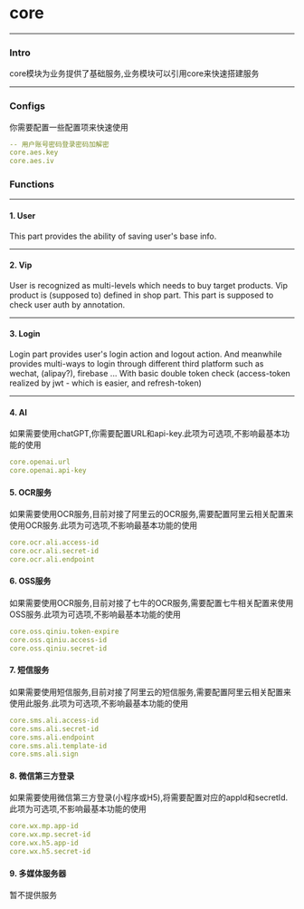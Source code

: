 # core

---

### Intro
core模块为业务提供了基础服务,业务模块可以引用core来快速搭建服务

---

### Configs

你需要配置一些配置项来快速使用
```yaml
-- 用户账号密码登录密码加解密
core.aes.key
core.aes.iv
```


### Functions

---

#### 1. User

This part provides the ability of saving user's base info. 

---

#### 2. Vip

User is recognized as multi-levels which needs to buy target products. 
Vip product is (supposed to) defined in shop part. 
This part is supposed to check user auth by annotation.

---

#### 3. Login

Login part provides user's login action and logout action. And meanwhile provides multi-ways to login through different third platform such as wechat, (alipay?), firebase ...
With basic double token check (access-token realized by jwt - which is easier, and refresh-token)

---

#### 4. AI

如果需要使用chatGPT,你需要配置URL和api-key.此项为可选项,不影响最基本功能的使用
```yaml
core.openai.url
core.openai.api-key
```

#### 5. OCR服务

如果需要使用OCR服务,目前对接了阿里云的OCR服务,需要配置阿里云相关配置来使用OCR服务.此项为可选项,不影响最基本功能的使用
```yaml
core.ocr.ali.access-id
core.ocr.ali.secret-id
core.ocr.ali.endpoint
```

#### 6. OSS服务

如果需要使用OCR服务,目前对接了七牛的OCR服务,需要配置七牛相关配置来使用OSS服务.此项为可选项,不影响最基本功能的使用
```yaml
core.oss.qiniu.token-expire
core.oss.qiniu.access-id
core.oss.qiniu.secret-id
```

#### 7. 短信服务

如果需要使用短信服务,目前对接了阿里云的短信服务,需要配置阿里云相关配置来使用此服务.此项为可选项,不影响最基本功能的使用
```yaml
core.sms.ali.access-id
core.sms.ali.secret-id
core.sms.ali.endpoint
core.sms.ali.template-id
core.sms.ali.sign
```

#### 8. 微信第三方登录

如果需要使用微信第三方登录(小程序或H5),将需要配置对应的appId和secretId.此项为可选项,不影响最基本功能的使用
```yaml
core.wx.mp.app-id
core.wx.mp.secret-id
core.wx.h5.app-id
core.wx.h5.secret-id
```

#### 9. 多媒体服务器

暂不提供服务

